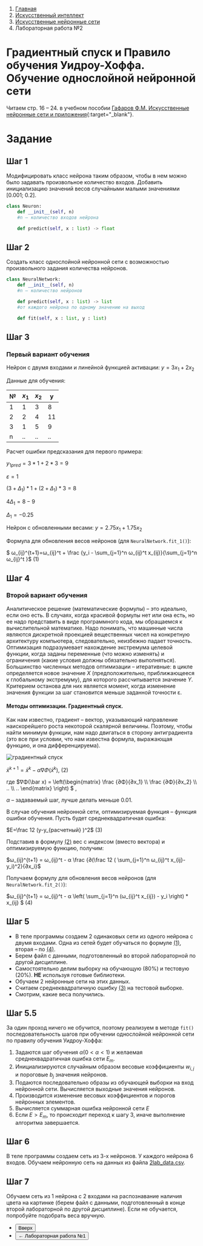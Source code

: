 <ol class="breadcrumb">
  <li class="breadcrumb-item"><a href="{{ site.baseurl }}">Главная</a></li>
  <li class="breadcrumb-item"><a href="{{ site.baseurl }}/artificial-intelligence/index.html">Искусственный интеллект</a></li>
  <li class="breadcrumb-item"><a href="{{ site.baseurl }}/artificial-intelligence/ANN/index.html">Искусственные нейронные сети</a></li>
  <li class="breadcrumb-item active">Лабораторная работа №2</li>
</ol>

<nav>
  <ul></ul>
</nav>

# Градиентный спуск и Правило обучения Уидроу-Хоффа. Обучение однослойной нейронной сети

Читаем cтр. 16 – 24. в учебном пособии [Гафаров Ф.М. Искусственные нейронные сети и приложения](https://kpfu.ru/staff_files/F1493580427/NejronGafGal.pdf){:target="_blank"}.


# Задание

## Шаг 1
Модифицировать класс нейрона таким образом, чтобы в нем можно было задавать произвольное количество входов. Добавить инициализацию значений весов случайными малыми значениями [0.001; 0.2].

```python
class Neuron:
	def __init__(self, n)  
	#n – количество входов нейрона

	def predict(self, x : list) -> float
```

## Шаг 2
Создать класс однослойной нейронной сети с возможностью произвольного задания количества нейронов.

```python
class NeuralNetwork:
	def __init__(self, n)  
	#n – количество нейронов

	def predict(self, x : list) -> list  
	#от каждого нейрона по одному значению на выход

	def fit(self, x : list, y : list)
```

## Шаг 3

### Первый вариант обучения

Нейрон с двумя входами и линейной функцией активации:
$y = 3x_1 + 2x_2$

Данные для обучения:

| № | $x_1$ | $x_2$ | y |
| - | - | - | - |
| 1 | 1 | 3 | 8 |
| 2 | 2 | 4 | 11 |
| 3 | 1 | 5 | 9 |
| n | .. | .. | .. |


Расчет ошибки предсказания для первого примера:

$y_{1pred} = 3 * 1 + 2 * 3 = 9$

$ε = 1$

$(3 + Δ_1) * 1 + (2 + Δ_1) * 3 = 8$

$4Δ_1 = 8 - 9$

$Δ_1 = -0.25$

Нейрон с обновленными весами:
$y = 2.75x_1 + 1.75x_2$


Формула для обновления весов нейронов (для `NeuralNetwork.fit_1()`):

$ ω_{ij}^{t+1}=ω_{ij}^t + \frac {y_i - \sum_{j=1}^n ω_{ij}^t x_{ij}}{\sum_{j=1}^n ω_{ij}^t }$ <a id="eq_1">(1)</a>

## Шаг 4

### Второй вариант обучения
Аналитическое решение (математические формулы) – это идеально, если оно есть. В случаях, когда красивой формулы нет или она есть, но ее надо представить в виде программного кода, мы обращаемся к вычислительной математике. Надо понимать, что машинные числа являются дискретной проекцией вещественных чисел на конкретную архитектуру компьютера, следовательно, неизбежно падает точность.
Оптимизация подразумевает нахождение экстремума целевой функции, когда заданы переменные (что можно изменять) и ограничения (какие условия должны обязательно выполняться).
Большинство численных методов оптимизации – итеративные: в цикле определяется новое значение $X$ (предположительно, приближающееся к глобальному экстремуму), для которого рассчитывается значение $Y$. Критерием останова для них является момент, когда изменение значения функции за шаг становится меньше заданной точности ε.

#### Методы оптимизации. Градиентный спуск.
Как нам известно, градиент – вектор, указывающий направление наискорейшего роста некоторой скалярной величины. Поэтому, чтобы найти минимум функции, нам надо двигаться в сторону антиградиента (это все при условии, что нам известна формула, выражающая функцию, и она дифференцируема).

![градиентный спуск](https://files3.vunivere.ru/workbase/00/02/90/73/images/image046.jpg)

$\bar x ^{k+1} = \bar x^k - α∇Φ(\bar x^k )$,	<a id="eq_2">(2)</a>

где $∇Φ(\bar x) = \left(\begin{matrix}
\frac {∂Φ}{∂x_1} \\\\ \frac {∂Φ}{∂x_2} \\\\ .. \\\\ ..
\end{matrix} \right) $  ,

$α$ – задаваемый шаг, лучше делать меньше 0.01.

В случае обучения нейронной сети, оптимизируемая функция – функция ошибки обучения. Пусть будет среднеквадратичная ошибка:

$E=\frac 12 (y-y_{расчетный} )^2$	<a id="eq_3">(3)</a>

Подставив в формулу [(2)](#eq_2) вес c индексом (вместо вектора) и оптимизируемую функцию, получим:

$ω_{ij}^{t+1} = ω_{ij}^t - α \frac {∂(\frac 12 ( \sum_{j=1}^n ω_{ij}^t x_{ij}-y_i)^2}{∂x_i}$

Получаем формулу для обновления весов нейронов (для `NeuralNetwork.fit_2()`):

$ω_{ij}^{t+1} = ω_{ij}^t - α \left( \sum_{j=1}^n (ω_{ij}^t x_{ij}) - y_i \right) * x_{ij} $	<a id="eq_4">(4)</a>

## Шаг 5
* В теле программы создаем 2 одинаковых сети из одного нейрона с двумя входами. Одна из сетей будет обучаться по формуле [(1)](#eq_1), вторая – по [(4)](#eq_4).
* Берем файл с данными, подготовленный во второй лабораторной по другой дисциплине.
* Самостоятельно делим выборку на обучающую (80%) и тестовую (20%). **НЕ** используя готовые библиотеки.
* Обучаем 2 нейронные сети на этих данных.
* Считаем среднеквадратичную ошибку [(3)](#eq_3) на тестовой выборке.
* Смотрим, какие веса получились.

## Шаг 5.5

За один проход ничего не обучится, поэтому реализуем в методе `fit()` последовательность шагов при обучении однослойной нейронной сети по правилу обучения Уидроу-Хоффа:
1. Задаются шаг обучения $α (0 < α < 1)$ и желаемая среднеквадратичная
ошибка сети $E_m$.
2. Инициализируются случайным образом весовые коэффициенты $w_{i,j}$ и
пороговые $b_j$ значения нейронов.
3. Подаются последовательно образы из обучающей выборки на вход
нейронной сети. Вычисляется выходные значения нейронов.
4. Производится изменение весовых коэффициентов и порогов нейронных
элементов.
5. Вычисляется суммарная ошибка нейронной сети $E$
6. Если $E>E_m$, то происходит переход к шагу 3, иначе выполнение
алгоритма завершается.

## Шаг 6
В теле программы создаем сеть из 3-х нейронов. У каждого нейрона 6 входов.
Обучаем нейронную сеть на данных из файла [2lab_data.csv](https://disk.yandex.ru/d/2TX_9LT_uHmXZg).

## Шаг 7
Обучаем сеть из 1 нейрона с 2 входами на распознавание наличия цвета на картинке (берем файл с данными, подготовленный в конце второй лабораторной по другой дисциплине). Если не обучается, попробуйте подобрать веса вручную.

<div class="row">
  <div class="col-lg-12">
    <ul class="list-unstyled">
      <li class="float-end">
        <button type="button" class="btn btn-outline-primary" onclick="window.location.href='#задание';">Вверх</button>
      </li>
      <li>
        <button type="button" class="btn btn-primary" onclick="window.location.href='{{ site.baseurl }}/artificial-intelligence/ANN/labs/lab1.html';">← Лабораторная работа №1</button>
      </li>
    </ul>
  </div>
</div>
